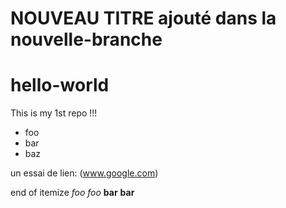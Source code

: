# NOUVEAU TITRE ajouté dans la nouvelle-branche

# hello-world
This is my 1st repo !!!
* foo
* bar
* baz

un essai de lien: (www.google.com)

end of itemize
_foo_ *foo*
__bar__ **bar**
